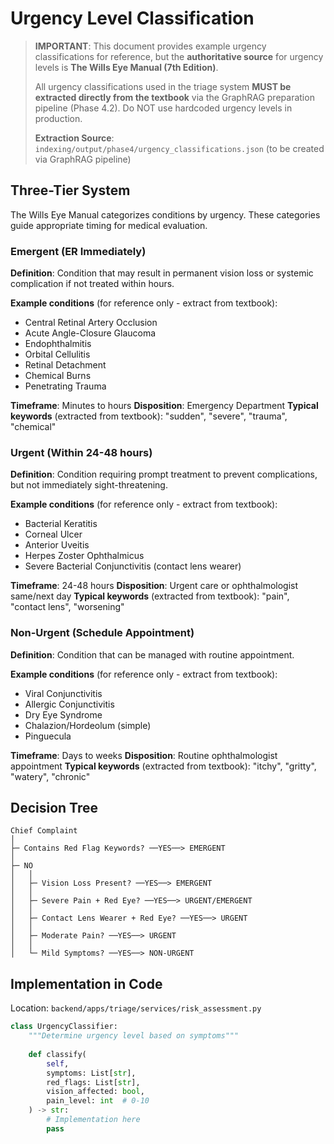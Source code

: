 # Urgency Level Classification

> **IMPORTANT**: This document provides example urgency classifications for reference, but the **authoritative source** for urgency levels is **The Wills Eye Manual (7th Edition)**.
>
> All urgency classifications used in the triage system **MUST be extracted directly from the textbook** via the GraphRAG preparation pipeline (Phase 4.2). Do NOT use hardcoded urgency levels in production.
>
> **Extraction Source**: `indexing/output/phase4/urgency_classifications.json` (to be created via GraphRAG pipeline)

## Three-Tier System

The Wills Eye Manual categorizes conditions by urgency. These categories guide appropriate timing for medical evaluation.

### Emergent (ER Immediately)
**Definition**: Condition that may result in permanent vision loss or systemic complication if not treated within hours.

**Example conditions** (for reference only - extract from textbook):
- Central Retinal Artery Occlusion
- Acute Angle-Closure Glaucoma
- Endophthalmitis
- Orbital Cellulitis
- Retinal Detachment
- Chemical Burns
- Penetrating Trauma

**Timeframe**: Minutes to hours
**Disposition**: Emergency Department
**Typical keywords** (extracted from textbook): "sudden", "severe", "trauma", "chemical"

### Urgent (Within 24-48 hours)
**Definition**: Condition requiring prompt treatment to prevent complications, but not immediately sight-threatening.

**Example conditions** (for reference only - extract from textbook):
- Bacterial Keratitis
- Corneal Ulcer
- Anterior Uveitis
- Herpes Zoster Ophthalmicus
- Severe Bacterial Conjunctivitis (contact lens wearer)

**Timeframe**: 24-48 hours
**Disposition**: Urgent care or ophthalmologist same/next day
**Typical keywords** (extracted from textbook): "pain", "contact lens", "worsening"

### Non-Urgent (Schedule Appointment)
**Definition**: Condition that can be managed with routine appointment.

**Example conditions** (for reference only - extract from textbook):
- Viral Conjunctivitis
- Allergic Conjunctivitis
- Dry Eye Syndrome
- Chalazion/Hordeolum (simple)
- Pinguecula

**Timeframe**: Days to weeks
**Disposition**: Routine ophthalmologist appointment
**Typical keywords** (extracted from textbook): "itchy", "gritty", "watery", "chronic"

## Decision Tree
```
Chief Complaint
│
├─ Contains Red Flag Keywords? ──YES──> EMERGENT
│
├─ NO
│   │
│   ├─ Vision Loss Present? ──YES──> EMERGENT
│   │
│   ├─ Severe Pain + Red Eye? ──YES──> URGENT/EMERGENT
│   │
│   ├─ Contact Lens Wearer + Red Eye? ──YES──> URGENT
│   │
│   ├─ Moderate Pain? ──YES──> URGENT
│   │
│   └─ Mild Symptoms? ──YES──> NON-URGENT
```

## Implementation in Code

Location: `backend/apps/triage/services/risk_assessment.py`
```python
class UrgencyClassifier:
    """Determine urgency level based on symptoms"""
    
    def classify(
        self,
        symptoms: List[str],
        red_flags: List[str],
        vision_affected: bool,
        pain_level: int  # 0-10
    ) -> str:
        # Implementation here
        pass
```